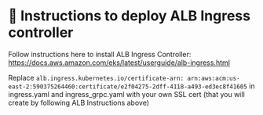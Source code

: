 # :construction: Instructions to deploy ALB Ingress controller

Follow instructions here to install ALB Ingress Controller: https://docs.aws.amazon.com/eks/latest/userguide/alb-ingress.html

Replace `alb.ingress.kubernetes.io/certificate-arn: arn:aws:acm:us-east-2:590375264460:certificate/e2f04275-2dff-4118-a493-ed3ec8f41605` in ingress.yaml and ingress_grpc.yaml with your own SSL cert (that you will create by following ALB Instructions above)
